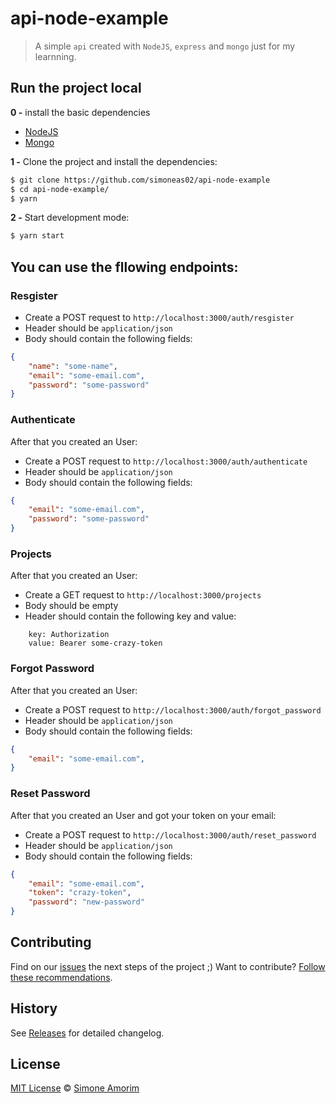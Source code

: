 # api-node-example

> A simple `api` created with `NodeJS`, `express` and `mongo` just for my learnning.

## Run the project local

**0 -** install the basic dependencies

- [NodeJS](https://nodejs.org/en/)
- [Mongo](https://docs.mongodb.com/manual/tutorial/install-mongodb-on-os-x/)

**1 -** Clone the project and install the dependencies:

```sh
$ git clone https://github.com/simoneas02/api-node-example
$ cd api-node-example/
$ yarn
```

**2 -** Start development mode:

```sh
$ yarn start
```

## You can use the fllowing endpoints:

### Resgister

- Create a POST request to `http://localhost:3000/auth/resgister`
- Header should be `application/json`
- Body should contain the following fields:

```JSON
{
	"name": "some-name",
	"email": "some-email.com",
	"password": "some-password"
}
```

### Authenticate

After that you created an User:

- Create a POST request to `http://localhost:3000/auth/authenticate`
- Header should be `application/json`
- Body should contain the following fields:

```JSON
{
	"email": "some-email.com",
	"password": "some-password"
}
```

### Projects

After that you created an User:

- Create a GET request to `http://localhost:3000/projects`
- Body should be empty
- Header should contain the following key and value:

```
	key: Authorization
	value: Bearer some-crazy-token
```

### Forgot Password

After that you created an User:

- Create a POST request to `http://localhost:3000/auth/forgot_password`
- Header should be `application/json`
- Body should contain the following fields:

```JSON
{
	"email": "some-email.com",
}
```

### Reset Password

After that you created an User and got your token on your email:

- Create a POST request to `http://localhost:3000/auth/reset_password`
- Header should be `application/json`
- Body should contain the following fields:

```JSON
{
	"email": "some-email.com",
	"token": "crazy-token",
	"password": "new-password"
}
```

## Contributing

Find on our [issues](https://github.com/simoneas02/api-node-example/issues/) the next steps of the project ;)
Want to contribute? [Follow these recommendations](https://github.com/simoneas02/api-node-example/blob/master/CONTRIBUTING.md).

## History

See [Releases](https://github.com/simoneas02/api-node-example/releases) for detailed changelog.

## License

[MIT License](https://github.com/simoneas02/api-node-example/blob/master/LICENSE.md) © [Simone Amorim](https://simoneas02.github.io)
